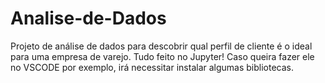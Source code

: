# Analise-de-Dados
Projeto de análise de dados para descobrir qual perfil de cliente é o ideal para uma empresa de varejo.
Tudo feito no Jupyter!
Caso queira fazer ele no VSCODE por exemplo, irá necessitar instalar algumas bibliotecas.
